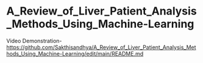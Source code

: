 # A_Review_of_Liver_Patient_Analysis_Methods_Using_Machine-Learning
Video Demonstration-https://github.com/Sakthisandhya/A_Review_of_Liver_Patient_Analysis_Methods_Using_Machine-Learning/edit/main/README.md
